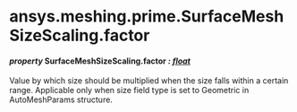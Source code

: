 # ansys.meshing.prime.SurfaceMeshSizeScaling.factor



#### *property* SurfaceMeshSizeScaling.factor *: [float](https://docs.python.org/3.11/library/functions.html#float)*

Value by which size should be multiplied when the size falls within a certain range. Applicable only when size field type is set to Geometric in AutoMeshParams structure.

<!-- !! processed by numpydoc !! -->
